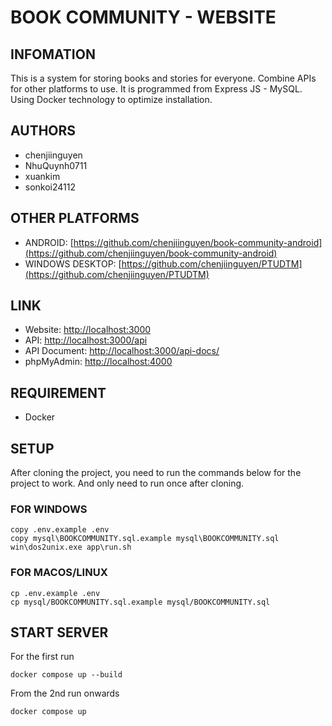 # BOOK COMMUNITY - WEBSITE

## INFOMATION
This is a system for storing books and stories for everyone. Combine APIs for other platforms to use.
It is programmed from Express JS - MySQL. Using Docker technology to optimize installation.

## AUTHORS
- chenjiinguyen
- NhuQuynh0711
- xuankim
- sonkoi24112
## OTHER PLATFORMS

- ANDROID: [https://github.com/chenjiinguyen/book-community-android](https://github.com/chenjiinguyen/book-community-android)
- WINDOWS DESKTOP: [https://github.com/chenjiinguyen/PTUDTM](https://github.com/chenjiinguyen/PTUDTM)

## LINK

- Website: [http://localhost:3000](http://localhost:3000)
- API: [http://localhost:3000/api](http://localhost:3000/api)
- API Document: [http://localhost:3000/api-docs/](http://localhost:3000/api-docs/)
- phpMyAdmin: [http://localhost:4000](http://localhost:4000)

## REQUIREMENT
- Docker

## SETUP
After cloning the project, you need to run the commands below for the project to work. And only need to run once after cloning.
### FOR WINDOWS
``` 
copy .env.example .env
copy mysql\BOOKCOMMUNITY.sql.example mysql\BOOKCOMMUNITY.sql
win\dos2unix.exe app\run.sh
```

### FOR MACOS/LINUX
``` 
cp .env.example .env
cp mysql/BOOKCOMMUNITY.sql.example mysql/BOOKCOMMUNITY.sql
```

## START SERVER

For the first run
```
docker compose up --build
```

From the 2nd run onwards
```
docker compose up
```